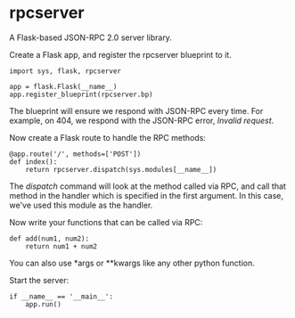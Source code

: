 rpcserver
=========

A Flask-based JSON-RPC 2.0 server library.

Create a Flask app, and register the rpcserver blueprint to it.

    import sys, flask, rpcserver

    app = flask.Flask(__name__)
    app.register_blueprint(rpcserver.bp)

The blueprint will ensure we respond with JSON-RPC every time. For example, on
404, we respond with the JSON-RPC error, *Invalid request*.

Now create a Flask route to handle the RPC methods:

    @app.route('/', methods=['POST'])
    def index():
        return rpcserver.dispatch(sys.modules[__name__])

The *dispatch* command will look at the method called via RPC, and call that
method in the handler which is specified in the first argument. In this case,
we've used this module as the handler.

Now write your functions that can be called via RPC:

    def add(num1, num2):
        return num1 + num2

You can also use \*args or \*\*kwargs like any other python function.

Start the server:

    if __name__ == '__main__':
        app.run()
